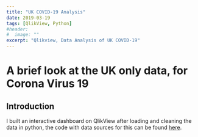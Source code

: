 ```yaml
---
title: "UK COVID-19 Analysis"
date: 2019-03-19
tags: [QlikView, Python]
#header:
#  image: ""
excerpt: "Qlikview, Data Analysis of UK COVID-19"
---
```


# A brief look at the UK only data, for Corona Virus 19

## Introduction
I built an interactive dashboard on QlikView after loading and cleaning the data in python, the code with data sources for this can be found [here](!!!!insert_link_here!!!!).

##
